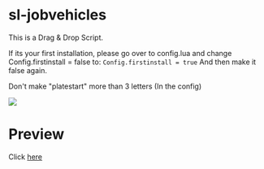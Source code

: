 # sl-jobvehicles

This is a Drag & Drop Script.

If its your first installation, please go over to config.lua and change Config.firstinstall = false to:
`Config.firstinstall = true`
And then make it false again.

Don't make "platestart" more than 3 letters (In the config)

![](https://media.discordapp.net/attachments/1189230507192500224/1189230507662250054/sljobvehicles.png?ex=659d6837&is=658af337&hm=4758a6eb87f67620d603f9e8e3161165d44a8b7d7e357089d37625b88d78ed89&=&format=webp&quality=lossless&width=1193&height=671)

# Preview
Click [here](https://streamable.com/9wlgwz)
